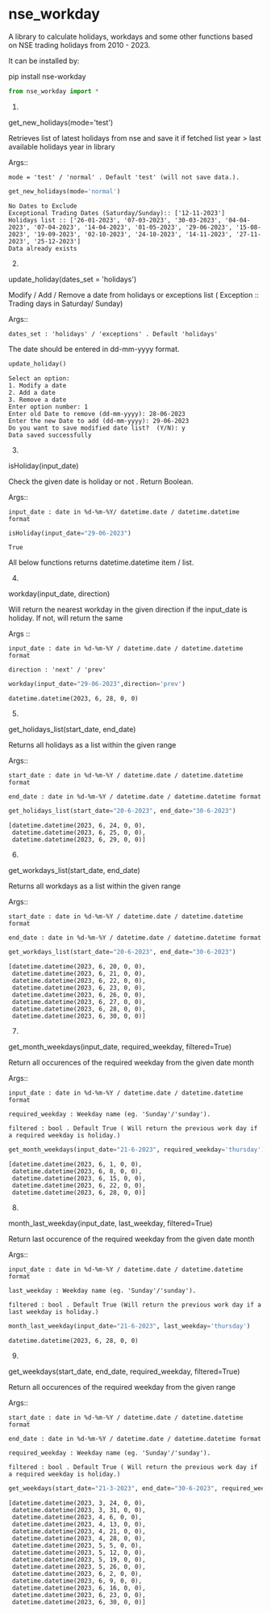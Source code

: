 # nse_workday

<div class="cell markdown">

  A library to calculate holidays, workdays and some other functions based
on NSE trading holidays from 2010 - 2023.

It can be installed by:

</div>

<div class="cell markdown">

pip install nse-workday

</div>

<div class="cell code" execution_count="1">

``` python
from nse_workday import *
```

</div>

<div class="cell markdown">

1.  

get_new_holidays(mode='test')

Retrieves list of latest holidays from nse and save it if fetched list
year \> last available holidays year in library

Args::

    mode = 'test' / 'normal' . Default 'test' (will not save data.). 

</div>

<div class="cell code" execution_count="5">

``` python
get_new_holidays(mode='normal')
```

<div class="output stream stdout">

    No Dates to Exclude
    Exceptional Trading Dates (Saturday/Sunday):: ['12-11-2023']
    Holidays list :: ['26-01-2023', '07-03-2023', '30-03-2023', '04-04-2023', '07-04-2023', '14-04-2023', '01-05-2023', '29-06-2023', '15-08-2023', '19-09-2023', '02-10-2023', '24-10-2023', '14-11-2023', '27-11-2023', '25-12-2023']
    Data already exists

</div>

</div>

<div class="cell markdown">

2.  

update_holiday(dates_set = 'holidays')

Modify / Add / Remove a date from holidays or exceptions list (
Exception :: Trading days in Saturday/ Sunday)

Args::

    dates_set : 'holidays' / 'exceptions' . Default 'holidays'    

The date should be entered in dd-mm-yyyy format.

</div>

<div class="cell code" execution_count="2">

``` python
update_holiday()
```

<div class="output stream stdout">

    Select an option:
    1. Modify a date 
    2. Add a date 
    3. Remove a date
    Enter option number: 1
    Enter old Date to remove (dd-mm-yyyy): 28-06-2023
    Enter the new Date to add (dd-mm-yyyy): 29-06-2023
    Do you want to save modified date list?  (Y/N): y
    Data saved successfully

</div>

</div>

<div class="cell markdown">

3.  

isHoliday(input_date)

Check the given date is holiday or not . Return Boolean.

Args::

    input_date : date in %d-%m-%Y/ datetime.date / datetime.datetime format

</div>

<div class="cell code" execution_count="2">

``` python
isHoliday(input_date="29-06-2023")
```

<div class="output execute_result" execution_count="2">

    True

</div>

</div>

<div class="cell markdown">

All below functions returns datetime.datetime item / list.

4.  

workday(input_date, direction)

Will return the nearest workday in the given direction if the input_date
is holiday. If not, will return the same

Args ::

    input_date : date in %d-%m-%Y / datetime.date / datetime.datetime format    

    direction : 'next' / 'prev'

</div>

<div class="cell code" execution_count="4">

``` python
workday(input_date="29-06-2023",direction='prev')
```

<div class="output execute_result" execution_count="4">

    datetime.datetime(2023, 6, 28, 0, 0)

</div>

</div>

<div class="cell markdown">

5.  

get_holidays_list(start_date, end_date)

Returns all holidays as a list within the given range

Args::

    start_date : date in %d-%m-%Y / datetime.date / datetime.datetime format    

    end_date : date in %d-%m-%Y / datetime.date / datetime.datetime format

</div>

<div class="cell code" execution_count="10">

``` python
get_holidays_list(start_date="20-6-2023", end_date="30-6-2023")
```

<div class="output execute_result" execution_count="10">

    [datetime.datetime(2023, 6, 24, 0, 0),
     datetime.datetime(2023, 6, 25, 0, 0),
     datetime.datetime(2023, 6, 29, 0, 0)]

</div>

</div>

<div class="cell markdown">

6.  

get_workdays_list(start_date, end_date)

Returns all workdays as a list within the given range

Args::

    start_date : date in %d-%m-%Y / datetime.date / datetime.datetime format    

    end_date : date in %d-%m-%Y / datetime.date / datetime.datetime format

</div>

<div class="cell code" execution_count="11">

``` python
get_workdays_list(start_date="20-6-2023", end_date="30-6-2023")
```

<div class="output execute_result" execution_count="11">

    [datetime.datetime(2023, 6, 20, 0, 0),
     datetime.datetime(2023, 6, 21, 0, 0),
     datetime.datetime(2023, 6, 22, 0, 0),
     datetime.datetime(2023, 6, 23, 0, 0),
     datetime.datetime(2023, 6, 26, 0, 0),
     datetime.datetime(2023, 6, 27, 0, 0),
     datetime.datetime(2023, 6, 28, 0, 0),
     datetime.datetime(2023, 6, 30, 0, 0)]

</div>

</div>

<div class="cell markdown">

7.  

get_month_weekdays(input_date, required_weekday, filtered=True)

Return all occurences of the required weekday from the given date month

Args::

    input_date : date in %d-%m-%Y / datetime.date / datetime.datetime format    

    required_weekday : Weekday name (eg. 'Sunday'/'sunday').    

    filtered : bool . Default True ( Will return the previous work day if a required weekday is holiday.) 

</div>

<div class="cell code" execution_count="12">

``` python
get_month_weekdays(input_date="21-6-2023", required_weekday='thursday')
```

<div class="output execute_result" execution_count="12">

    [datetime.datetime(2023, 6, 1, 0, 0),
     datetime.datetime(2023, 6, 8, 0, 0),
     datetime.datetime(2023, 6, 15, 0, 0),
     datetime.datetime(2023, 6, 22, 0, 0),
     datetime.datetime(2023, 6, 28, 0, 0)]

</div>

</div>

<div class="cell markdown">

8.  

month_last_weekday(input_date, last_weekday, filtered=True)

Return last occurence of the required weekday from the given date month

Args::

    input_date : date in %d-%m-%Y / datetime.date / datetime.datetime format    

    last_weekday : Weekday name (eg. 'Sunday'/'sunday').    

    filtered : bool . Default True (Will return the previous work day if a last weekday is holiday.) 

</div>

<div class="cell code" execution_count="14">

``` python
month_last_weekday(input_date="21-6-2023", last_weekday='thursday')
```

<div class="output execute_result" execution_count="14">

    datetime.datetime(2023, 6, 28, 0, 0)

</div>

</div>

<div class="cell markdown">

9.  

get_weekdays(start_date, end_date, required_weekday, filtered=True)

Return all occurences of the required weekday from the given range

Args::

    start_date : date in %d-%m-%Y / datetime.date / datetime.datetime format    

    end_date : date in %d-%m-%Y / datetime.date / datetime.datetime format    

    required_weekday : Weekday name (eg. 'Sunday'/'sunday').    

    filtered : bool . Default True ( Will return the previous work day if a required weekday is holiday.)

</div>

<div class="cell code" execution_count="15">

``` python
get_weekdays(start_date="21-3-2023", end_date="30-6-2023", required_weekday='friday')
```

<div class="output execute_result" execution_count="15">

    [datetime.datetime(2023, 3, 24, 0, 0),
     datetime.datetime(2023, 3, 31, 0, 0),
     datetime.datetime(2023, 4, 6, 0, 0),
     datetime.datetime(2023, 4, 13, 0, 0),
     datetime.datetime(2023, 4, 21, 0, 0),
     datetime.datetime(2023, 4, 28, 0, 0),
     datetime.datetime(2023, 5, 5, 0, 0),
     datetime.datetime(2023, 5, 12, 0, 0),
     datetime.datetime(2023, 5, 19, 0, 0),
     datetime.datetime(2023, 5, 26, 0, 0),
     datetime.datetime(2023, 6, 2, 0, 0),
     datetime.datetime(2023, 6, 9, 0, 0),
     datetime.datetime(2023, 6, 16, 0, 0),
     datetime.datetime(2023, 6, 23, 0, 0),
     datetime.datetime(2023, 6, 30, 0, 0)]

</div>

</div>
